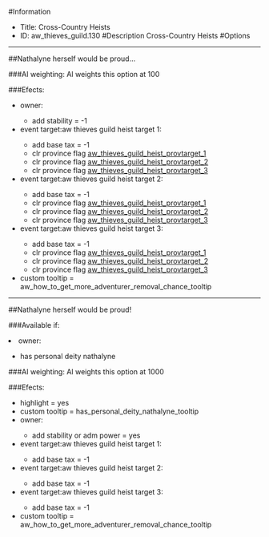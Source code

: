 #Information
 - Title: Cross-Country Heists
 - ID: aw_thieves_guild.130
#Description
Cross-Country Heists
#Options

___
##Nathalyne herself would be proud...

###AI weighting:
AI weights this option at 100


###Efects:<ul><li>owner:</li><ul><li>add stability = -1</li></ul><li>event target:aw thieves guild heist target 1:</li><ul><li>add base tax = -1</li><li>clr province flag [aw_thieves_guild_heist_provtarget_1](../flags/aw_thieves_guild_heist_provtarget_1.md)</li><li>clr province flag [aw_thieves_guild_heist_provtarget_2](../flags/aw_thieves_guild_heist_provtarget_2.md)</li><li>clr province flag [aw_thieves_guild_heist_provtarget_3](../flags/aw_thieves_guild_heist_provtarget_3.md)</li></ul><li>event target:aw thieves guild heist target 2:</li><ul><li>add base tax = -1</li><li>clr province flag [aw_thieves_guild_heist_provtarget_1](../flags/aw_thieves_guild_heist_provtarget_1.md)</li><li>clr province flag [aw_thieves_guild_heist_provtarget_2](../flags/aw_thieves_guild_heist_provtarget_2.md)</li><li>clr province flag [aw_thieves_guild_heist_provtarget_3](../flags/aw_thieves_guild_heist_provtarget_3.md)</li></ul><li>event target:aw thieves guild heist target 3:</li><ul><li>add base tax = -1</li><li>clr province flag [aw_thieves_guild_heist_provtarget_1](../flags/aw_thieves_guild_heist_provtarget_1.md)</li><li>clr province flag [aw_thieves_guild_heist_provtarget_2](../flags/aw_thieves_guild_heist_provtarget_2.md)</li><li>clr province flag [aw_thieves_guild_heist_provtarget_3](../flags/aw_thieves_guild_heist_provtarget_3.md)</li></ul><li>custom tooltip = aw_how_to_get_more_adventurer_removal_chance_tooltip</li></ul>

___
##Nathalyne herself would be proud!

###Available if:
<li>owner:</li><ul><li>has personal deity nathalyne</li></ul>

###AI weighting:
AI weights this option at 1000


###Efects:<ul><li>highlight = yes</li><li>custom tooltip = has_personal_deity_nathalyne_tooltip</li><li>owner:</li><ul><li>add stability or adm power = yes</li></ul><li>event target:aw thieves guild heist target 1:</li><ul><li>add base tax = -1</li></ul><li>event target:aw thieves guild heist target 2:</li><ul><li>add base tax = -1</li></ul><li>event target:aw thieves guild heist target 3:</li><ul><li>add base tax = -1</li></ul><li>custom tooltip = aw_how_to_get_more_adventurer_removal_chance_tooltip</li></ul>
